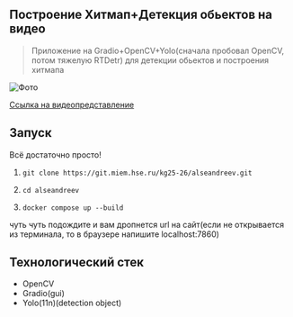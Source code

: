 ## Построение Хитмап+Детекция обьектов на видео

>Приложение на Gradio+OpenCV+Yolo(сначала пробовал OpenCV, потом тяжелую RTDetr) для детекции обьектов и построения хитмапа

![Фото](https://git.miem.hse.ru/kg25-26/alseandreev/-/blob/main/example.jpg)

[Ссылка на видеопредставление](https://cloud.mail.ru/public/jKyi/WZ6Bdnuvk)

## Запуск
Всё достаточно просто!
1. ```git clone https://git.miem.hse.ru/kg25-26/alseandreev.git```
2. ```cd alseandreev```

3. ```docker compose up --build```

чуть чуть подождите и вам дропнется url на сайт(если не открывается из терминала, то в браузере напишите localhost:7860)

## Технологический стек

- OpenCV
- Gradio(gui)
- Yolo(11n)(detection object)